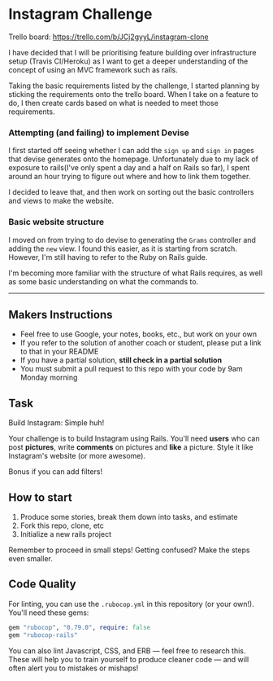 Instagram Challenge
===================

Trello board: https://trello.com/b/JCj2gyyL/instagram-clone

I have decided that I will be prioritising feature building over infrastructure setup (Travis CI/Heroku) as I want to get a deeper understanding of the concept of using an MVC framework such as rails.

Taking the basic requirements listed by the challenge, I started planning by sticking the requirements onto the trello board. When I take on a feature to do, I then create cards based on what is needed to meet those requirements.


### Attempting (and failing) to implement Devise

I first started off seeing whether I can add the `sign up` and `sign in` pages that devise generates onto the homepage. Unfortunately due to my lack of exposure to rails(I've only spent a day and a half on Rails so far), I spent around an hour trying to figure out where and how to link them together.

I decided to leave that, and then work on sorting out the basic controllers and views to make the website.

### Basic website structure

I moved on from trying to do devise to generating the `Grams` controller and adding the `new` view. I found this easier, as it is starting from scratch. However, I'm still having to refer to the Ruby on Rails guide.

I'm becoming more familiar with the structure of what Rails requires, as well as some basic understanding on what the commands to.




---
## Makers Instructions

* Feel free to use Google, your notes, books, etc., but work on your own
* If you refer to the solution of another coach or student, please put a link to that in your README
* If you have a partial solution, **still check in a partial solution**
* You must submit a pull request to this repo with your code by 9am Monday morning

## Task

Build Instagram: Simple huh!

Your challenge is to build Instagram using Rails. You'll need **users** who can post **pictures**, write **comments** on pictures and **like** a picture. Style it like Instagram's website (or more awesome).

Bonus if you can add filters!

## How to start

1. Produce some stories, break them down into tasks, and estimate
2. Fork this repo, clone, etc
3. Initialize a new rails project

Remember to proceed in small steps! Getting confused? Make the steps even smaller.

## Code Quality

For linting, you can use the `.rubocop.yml` in this repository (or your own!).
You'll need these gems:

```ruby
gem "rubocop", "0.79.0", require: false
gem "rubocop-rails"
```

You can also lint Javascript, CSS, and ERB — feel free to research this. These
will help you to train yourself to produce cleaner code — and will often alert
you to mistakes or mishaps!
